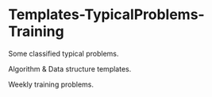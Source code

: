 # Templates-TypicalProblems-Training

Some classified typical problems.

Algorithm &amp; Data structure templates.

Weekly training problems.
